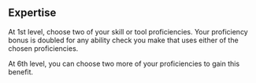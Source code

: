 ## Expertise
At 1st level, choose two of your skill or tool proficiencies. Your proficiency bonus is doubled for any ability check you make that uses either of the chosen proficiencies.

At 6th level, you can choose two more of your proficiencies to gain this benefit.
